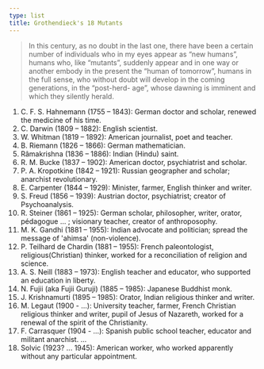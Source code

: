 ```yaml
---
type: list
title: Grothendieck's 18 Mutants
---
```

> In this century, as no doubt in the last one, there have been a certain number of individuals who in my eyes appear as “new humans”, humans who, like “mutants”, suddenly appear and in one way or another embody in the present the “human of tomorrow”, humans in the full sense, who without doubt will develop in the coming generations, in the “post-herd- age”, whose dawning is imminent and which they silently herald.

1. C. F. S. Hahnemann (1755 – 1843): German doctor and scholar, renewed the medicine of his time. 
2. C. Darwin (1809 – 1882): English scientist. 
3. W. Whitman (1819 – 1892): American journalist, poet and teacher. 
4. B. Riemann (1826 – 1866): German mathematician. 
5. Râmakrishna (1836 – 1886): Indian (Hindu) saint. 
6. R. M. Bucke (1837 – 1902): American doctor, psychiatrist and scholar. 
7. P. A. Kropotkine (1842 – 1921): Russian geographer and scholar; anarchist revolutionary. 
8. E. Carpenter (1844 – 1929): Minister, farmer, English thinker and writer. 
9. S. Freud (1856 – 1939): Austrian doctor, psychiatrist; creator of Psychoanalysis. 
10. R. Steiner (1861 – 1925): German scholar, philosopher, writer, orator, pédagogue ... ; visionary teacher, creator of anthroposophy. 
11. M. K. Gandhi (1881 – 1955): Indian advocate and politician; spread the message of 'ahimsa' (non-violence). 
12. P. Teilhard de Chardin (1881 – 1955): French paleontologist, religious(Christian) thinker, worked for a reconciliation of religion and science. 
13. A. S. Neill (1883 – 1973): English teacher and educator, who supported an education in liberty. 
14. N. Fujii (aka Fujii Guruji) (1885 – 1985): Japanese Buddhist monk. 
15. J. Krishnamurti (1895 – 1985): Orator, Indian religious thinker and writer. 
16. M. Legaut (1900 - ...): University teacher, farmer, French Christian religious thinker and writer, pupil of Jesus of Nazareth, worked for a renewal of the spirit of the Christianity. 
17. F. Carrasquer (1904 - ...): Spanish public school teacher, educator and militant anarchist. ... 
18. Solvic (1923? ... 1945): American worker, who worked apparently without any particular appointment.